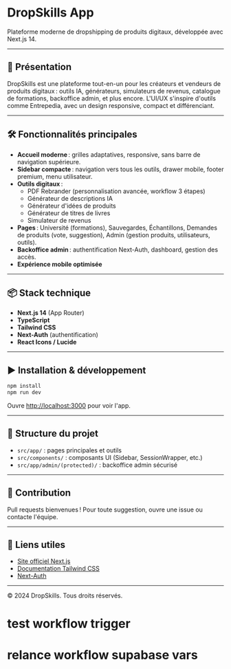 # DropSkills App

Plateforme moderne de dropshipping de produits digitaux, développée avec Next.js 14.

---

## 🚀 Présentation
DropSkills est une plateforme tout-en-un pour les créateurs et vendeurs de produits digitaux : outils IA, générateurs, simulateurs de revenus, catalogue de formations, backoffice admin, et plus encore. L'UI/UX s'inspire d'outils comme Entrepedia, avec un design responsive, compact et différenciant.

---

## 🛠️ Fonctionnalités principales
- **Accueil moderne** : grilles adaptatives, responsive, sans barre de navigation supérieure.
- **Sidebar compacte** : navigation vers tous les outils, drawer mobile, footer premium, menu utilisateur.
- **Outils digitaux** :
  - PDF Rebrander (personnalisation avancée, workflow 3 étapes)
  - Générateur de descriptions IA
  - Générateur d'idées de produits
  - Générateur de titres de livres
  - Simulateur de revenus
- **Pages** : Université (formations), Sauvegardes, Échantillons, Demandes de produits (vote, suggestion), Admin (gestion produits, utilisateurs, outils).
- **Backoffice admin** : authentification Next-Auth, dashboard, gestion des accès.
- **Expérience mobile optimisée**

---

## 📦 Stack technique
- **Next.js 14** (App Router)
- **TypeScript**
- **Tailwind CSS**
- **Next-Auth** (authentification)
- **React Icons / Lucide**

---

## ▶️ Installation & développement

```bash
npm install
npm run dev
```

Ouvre [http://localhost:3000](http://localhost:3000) pour voir l'app.

---

## 📁 Structure du projet
- `src/app/` : pages principales et outils
- `src/components/` : composants UI (Sidebar, SessionWrapper, etc.)
- `src/app/admin/(protected)/` : backoffice admin sécurisé

---

## 🙌 Contribution
Pull requests bienvenues ! Pour toute suggestion, ouvre une issue ou contacte l'équipe.

---

## 🔗 Liens utiles
- [Site officiel Next.js](https://nextjs.org)
- [Documentation Tailwind CSS](https://tailwindcss.com/)
- [Next-Auth](https://next-auth.js.org/)

---

© 2024 DropSkills. Tous droits réservés.
# test workflow trigger
# relance workflow supabase vars
